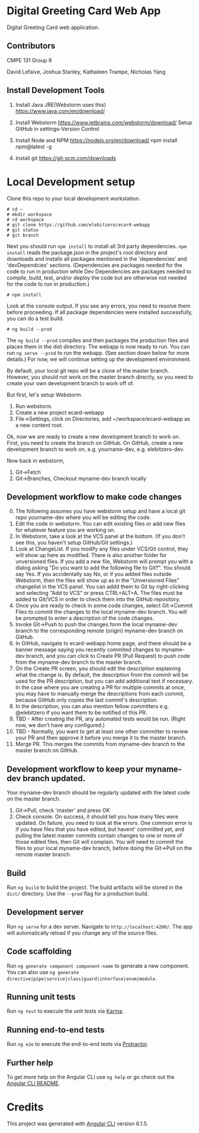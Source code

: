 # Digital Greeting Card Web App

Digital Greeting Card web application.

## Contributors

CMPE 131 Group 9

David Lefaive, Joshua Stanley, Kathaleen Trampe, Nicholas Yang

## Install Development Tools

1. Install Java JRE(Webstorm uses this)
https://www.java.com/en/download/ 

2. Install Webstorm
https://www.jetbrains.com/webstorm/download/
Setup GitHub in settings-Version Control


3. Install Node and NPM
https://nodejs.org/en/download/ 
npm install npm@latest -g

4. Install git
https://git-scm.com/downloads 

# Local Development setup

Clone this repo to your local development workstation.

```
# cd ~
# mkdir workspace
# cd workspace
# git clone https://github.com/elebitzero/ecard-webapp 
# git status
# git branch
```
Next you should run `npm install` to install all 3rd party dependencies.  `npm install` reads the package.json in the project's root directory and downloads and installs all packages mentioned in the 'dependencies' and 'devDependcies' sections.  (Dependencies are packages needed for the code to run in production while Dev Dependencies are packages needed to compile, build, test, and/or deploy the code but are otherwise not needed for the code to run in production.)
```
# npm install
```
Look at the console output. If you see any errors, you need to resolve them before proceeding.  If all package dependencies were installed successfully, you can do a test build.
```
# ng build --prod
```
The `ng build --prod` compiles and then packages the production files and places them in the dist directory.  The webapp is now ready to run. You can run `ng serve --prod` to run the webapp.  (See section down below for more details.)  For now, we will continue setting up the development environment.

By default, your local git repo will be a clone of the master branch.  However, you should not work on the master branch directly, so you need to create your own development branch to work off of.

But first, let's setup Webstorm.

1. Run webstorm. 
2. Create a new project ecard-webapp
3. File->Settings, click on Directories, add ~/workspace/ecard-webapp as a new content root.

Ok, now we are ready to create a new development branch to work on.  First, you need to create the branch on GitHub. On GitHub, create a new development branch to work on, e.g. yourname-dev, e.g. elebitzero-dev.

Now back in webstorm, 
1. Git->Fetch
2. Git->Branches, Checkout myname-dev branch locally

##  Development workflow to make code changes

0. The following assumes you have webstorm setup and have a local git repo yourname-dev where you will be editing the code.
1. Edit the code in webstorm. You can edit existing files or add new files for whatever feature you are working on.
2. In Webstorm, take a look at the VCS panel at the bottom. (If you don't see this, you haven't setup GitHub/Git settings.)
3. Look at ChangeList. If you modify any files under VCS/Git control, they will show up here as modified.  There is also another folder for unversioned files.  If you add a new file, Webstorm will prompt you with a dialog asking "Do you want to add the following file to Git?". You should say Yes. If you accidentally say No, or if you added files outside Webstorm, then the files will show up as in the "Unversioned Files" changelist in the VCS panel. You can addd them to Git by right-clicking and selecting "Add to VCS" or press CTRL+ALT+A.  The files must be added to Git/VCS in order to check them into the GitHub repository.
4. Once you are ready to check in some code changes, select Git->Commit Files to commit the changes to the local myname-dev branch. You will be prompted to enter a description of the code changes.
5. Invoke Git->Push to push the changes form the local myname-dev branch to the corresponding remote (origin) myname-dev branch on GitHub.
6. In GitHub, navigate to ecard-webapp home page, and there should be a banner message saying you recently commited changes to myname-dev branch, and you can click to Create PR (Pull Request) to push code from the myname-dev branch to the master branch.
7. On the Create PR screen, you should edit the description explaining what the change is.  By default, the description from the commit will be used for the PR description, but you can add additional text if necessary.  In the case where you are creating a PR for multiple commits at once, you may have to manually merge the descriptions from each commit, because GitHub only copies the last commit's description.  
8.  In the description, you can also mention fellow committers e.g. @elebitzero if you want them to be notified of this PR.
9. TBD - After creating the PR, any automated tests would be run.  (Right now, we don't have any configured.)
10. TBD - Normally, you want to get at least one other committer to review your PR and then approve it before you merge it to the master branch.
11. Merge PR. This merges the commits from myname-dev branch to the master branch on GitHub.   

## Development workflow to keep your myname-dev branch updated.

Your myname-dev branch should be regularly updated with the latest code on the master branch.

1. Git->Pull,  check 'master' and press OK
2. Check console. On success, it should tell you how many files were updated.  On failure, you need to look at the errors. One common error is if you have files that you have edited, but havent' committed yet, and pulling the latest master commits contain changes to one or more of those edited files, then Git will complain.  You will need to commit the files to your local myname-dev branch, before doing the Git->Pull on the remote master branch.

## Build

Run `ng build` to build the project. The build artifacts will be stored in the `dist/` directory. Use the `--prod` flag for a production build.

## Development server

Run `ng serve` for a dev server. Navigate to `http://localhost:4200/`. The app will automatically reload if you change any of the source files.

## Code scaffolding

Run `ng generate component component-name` to generate a new component. You can also use `ng generate directive|pipe|service|class|guard|interface|enum|module`.


## Running unit tests

Run `ng test` to execute the unit tests via [Karma](https://karma-runner.github.io).

## Running end-to-end tests

Run `ng e2e` to execute the end-to-end tests via [Protractor](http://www.protractortest.org/).

## Further help

To get more help on the Angular CLI use `ng help` or go check out the [Angular CLI README](https://github.com/angular/angular-cli/blob/master/README.md).

# Credits

This project was generated with [Angular CLI](https://github.com/angular/angular-cli) version 6.1.5.
